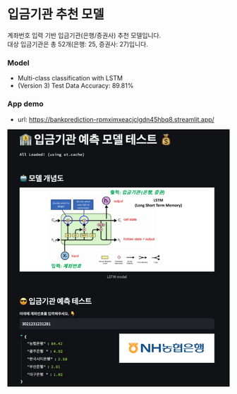 # 입금기관 추천 모델

계좌번호 입력 기반 입금기관(은행/증권사) 추천 모델입니다.  
대상 입금기관은 총 52개(은행: 25, 증권사: 27)입니다.

### Model
- Multi-class classification with LSTM
- (Version 3) Test Data Accuracy: 89.81%


### App demo
- url: https://bankprediction-rpmximxeacjclgdn45hbq8.streamlit.app/

![image](./data/app.png)


